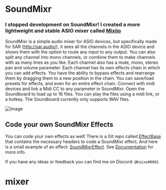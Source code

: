 # SoundMixr
### I stopped development on SoundMixr! I created a more lightweight and stable ASIO mixer called [Mixijo](https://github.com/KaixoCode/Mixijo)


SoundMixr is a simple audio mixer for ASIO devices, but specifically made for SAR (http://sar.audio/), it sees all the channels in the ASIO device and shows them with the option to route any input to any output. You can also split any channel into mono channels, or combine them to make channels with as many lines as you like. Each channel also has a mute, mono, stereo pan and volume parameter. Each channel has its own effects chain in which you can add effects. You have the ability to bypass effects and rearrange them by dragging them to a new position in the chain. You can save/load presets for effects, and even for an entire effect chain. Connect with midi devices and link a Midi CC to any parameter in SoundMixr. Open the Soundboard to load up to 16 files. You can play the files using a midi link, or a hotkey. The Soundboard currently only supports WAV files.

![Image](https://i.ibb.co/7Gr81cP/Screenshot-1302.png) 

## Code your own SoundMixr Effects
You can code your own effects as well! There is a Git repo called [EffectBase](https://github.com/KaixoCode/EffectBase) that contains the necessary headers to code a SoundMixr effect. And here is a small example of an effect: [SoundMixrEffect](https://github.com/KaixoCode/SoundMixrEffect). See [Documentation](https://code.kaixo.me/SoundMixr/EffectBase/) for more info.

 If you have any ideas or feedback you can find me on Discord: <code>@Kaixo#0001</code>
# mixer
